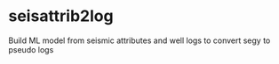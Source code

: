 # seisattrib2log
Build ML model from seismic attributes and well logs to convert segy to pseudo logs
